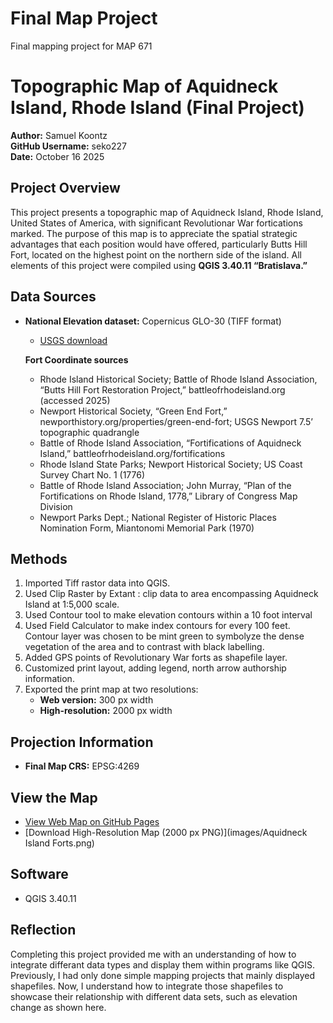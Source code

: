 # Final Map Project 
Final mapping project for MAP 671
# Topographic Map of Aquidneck Island, Rhode Island (Final Project)

**Author:** Samuel Koontz  
**GitHub Username:** seko227    
**Date:** October 16 2025  

## Project Overview
This project presents a topographic map of Aquidneck Island, Rhode Island, United States of America, with significant Revolutionar War fortications marked. The purpose of this map is to appreciate the spatial strategic advantages that each position would have offered, particularly Butts Hill Fort, located on the highest point on the northern side of the island.
All elements of this project were compiled using **QGIS 3.40.11 “Bratislava.”**

## Data Sources
- **National Elevation dataset:** Copernicus GLO-30 (TIFF format)  
  - [USGS download](https://apps.nationalmap.gov/downloader/)

  **Fort Coordinate sources**   
  - Rhode Island Historical Society; Battle of Rhode Island Association, “Butts Hill Fort Restoration Project,” battleofrhodeisland.org (accessed 2025)
  - Newport Historical Society, “Green End Fort,” newporthistory.org/properties/green-end-fort; USGS Newport 7.5’ topographic quadrangle
  - Battle of Rhode Island Association, “Fortifications of Aquidneck Island,” battleofrhodeisland.org/fortifications
  - Rhode Island State Parks; Newport Historical Society; US Coast Survey Chart No. 1 (1776)
  - Battle of Rhode Island Association; John Murray, “Plan of the Fortifications on Rhode Island, 1778,” Library of Congress Map Division
  - Newport Parks Dept.; National Register of Historic Places Nomination Form, Miantonomi Memorial Park (1970)

## Methods
1. Imported Tiff rastor data into QGIS.  
2. Used Clip Raster by Extant : clip data to area encompassing Aquidneck Island at 1:5,000 scale.
3. Used Contour tool to make elevation contours within a 10 foot interval 
4. Used Field Calculator to make index contours for every 100 feet. Contour layer was chosen to be mint green to symbolyze the dense vegetation of the area and to contrast with black labelling. 
5. Added GPS points of Revolutionary War forts as shapefile layer.
6. Customized print layout, adding legend, north arrow authorship information.  
8. Exported the print map at two resolutions:  
   - **Web version:** 300 px width  
   - **High-resolution:** 2000 px width  

## Projection Information
- **Final Map CRS:** EPSG:4269 

## View the Map
- [View Web Map on GitHub Pages](https://seko227.github.io/Final-Map-Project/)  
- [Download High-Resolution Map (2000 px PNG)](images/Aquidneck Island Forts.png)

## Software
- QGIS 3.40.11 
 

## Reflection
Completing this project provided me with an understanding of how to integrate differant data types and display them within programs like QGIS. Previously, I had only done simple mapping projects that mainly displayed shapefiles. Now, I understand how to integrate those shapefiles to showcase their relationship with different data sets, such as elevation change as shown here.